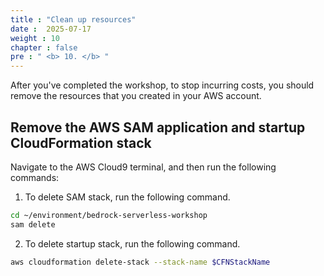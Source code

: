 ```yaml
---
title : "Clean up resources"
date :  2025-07-17
weight : 10
chapter : false
pre : " <b> 10. </b> "
---
```


After you've completed the workshop, to stop incurring costs, you should remove the resources that you created in your AWS account.

## Remove the AWS SAM application and startup CloudFormation stack

Navigate to the AWS Cloud9 terminal, and then run the following commands:

 1. To delete SAM stack, run the following command.
```bash
cd ~/environment/bedrock-serverless-workshop
sam delete
```
2. To delete startup stack, run the following command.
```bash
aws cloudformation delete-stack --stack-name $CFNStackName
```
